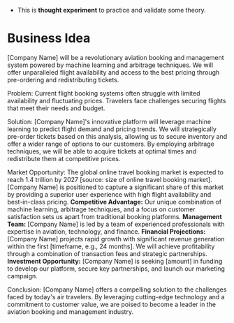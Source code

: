 - This is **thought experiment** to practice and validate some theory.

# Business Idea
[Company Name] will be a revolutionary aviation booking and management system powered by machine learning and arbitrage techniques. We will offer unparalleled flight availability and access to the best pricing through pre-ordering and redistributing tickets.

Problem:  Current flight booking systems often struggle with limited availability and fluctuating prices. Travelers face challenges securing flights that meet their needs and budget.

Solution:  [Company Name]'s innovative platform will leverage machine learning to predict flight demand and pricing trends. We will strategically pre-order tickets based on this analysis, allowing us to secure inventory and offer a wider range of options to our customers.  By employing arbitrage techniques, we will be able to acquire tickets at optimal times and redistribute them at competitive prices.

Market Opportunity:  The global online travel booking market is expected to reach <span class="math-inline">1.4 trillion by 2027 [source: size of online travel booking market].  [Company Name] is positioned to capture a significant share of this market by providing a superior user experience with high flight availability and best-in-class pricing.
**Competitive Advantage:** Our unique combination of machine learning, arbitrage techniques, and a focus on customer satisfaction sets us apart from traditional booking platforms.
**Management Team:**  [Company Name] is led by a team of experienced professionals with expertise in aviation, technology, and finance.
**Financial Projections:**  [Company Name] projects rapid growth with significant revenue generation within the first [timeframe, e.g., 24 months]. We will achieve profitability through a combination of transaction fees and strategic partnerships.
**Investment Opportunity:**  [Company Name] is seeking \[amount] in funding to develop our platform, secure key partnerships, and launch our marketing campaign.

Conclusion:  [Company Name] offers a compelling solution to the challenges faced by today's air travelers.  By leveraging cutting-edge technology and a commitment to customer value, we are poised to become a leader in the aviation booking and management industry.